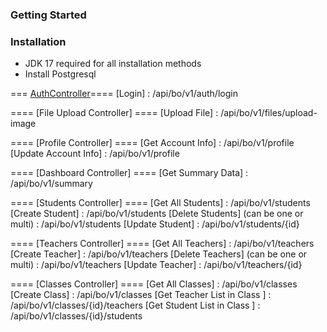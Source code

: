 ### Getting Started
### Installation
* JDK 17 required for all installation methods
* Install Postgresql

<!--Steps to test API-->

=== [AuthController](JWT,Authorize,Authenticate)====
[Login] : /api/bo/v1/auth/login

==== [File Upload Controller] ====
[Upload File] : /api/bo/v1/files/upload-image

==== [Profile Controller] ====
[Get Account Info]        : /api/bo/v1/profile
[Update Account Info]  : /api/bo/v1/profile

==== [Dashboard Controller] ====
[Get Summary Data] : /api/bo/v1/summary

==== [Students Controller] ====
[Get All Students] : /api/bo/v1/students
[Create Student]   : /api/bo/v1/students
[Delete Students] (can be one or multi) : /api/bo/v1/students
[Update Student]  :  /api/bo/v1/students/{id}

==== [Teachers Controller] ====
[Get All Teachers] : /api/bo/v1/teachers
[Create Teacher]   : /api/bo/v1/teachers
[Delete Teachers] (can be one or multi) : /api/bo/v1/teachers
[Update Teacher]  :  /api/bo/v1/teachers/{id}

==== [Classes Controller] ====
[Get All Classes]  : /api/bo/v1/classes
[Create Class]      : /api/bo/v1/classes
[Get Teacher List in Class ]  : /api/bo/v1/classes/{id}/teachers
[Get Student List in Class ]  : /api/bo/v1/classes/{id}/students